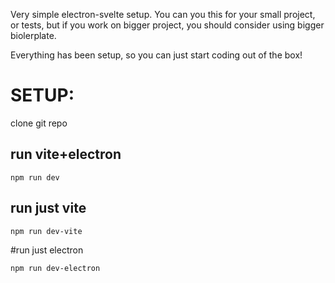 Very simple electron-svelte setup. You can you this for your small project, or tests, but if you work on bigger project, you should consider using bigger biolerplate.

Everything has been setup, so you can just start coding out of the box!

# SETUP:

clone git repo

## run vite+electron
```
npm run dev
```

## run just vite
```
npm run dev-vite
```

#run just electron
```
npm run dev-electron
```
